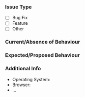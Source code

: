 ### Issue Type

- [ ] Bug Fix
- [ ] Feature
- [ ] Other

### Current/Absence of Behaviour

### Expected/Proposed Behaviour

### Additional Info

- Operating System:
- Browser:
- ...
